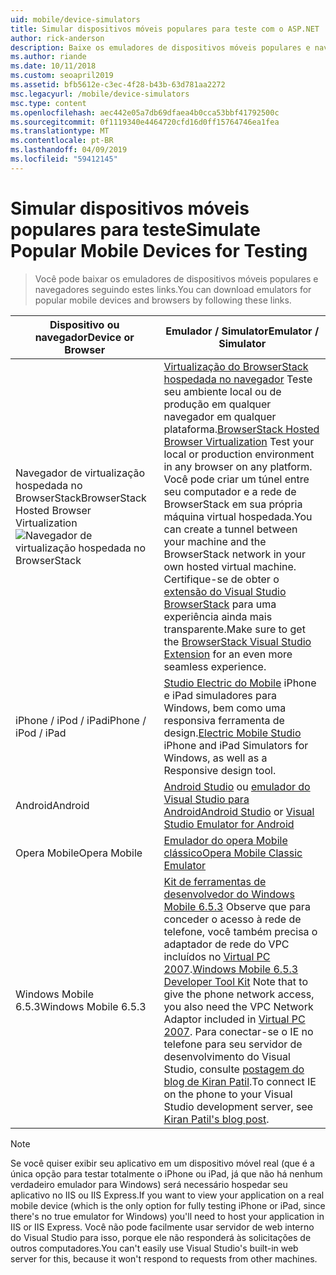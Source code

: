 ```yaml
---
uid: mobile/device-simulators
title: Simular dispositivos móveis populares para teste com o ASP.NET | Microsoft Docs
author: rick-anderson
description: Baixe os emuladores de dispositivos móveis populares e navegadores para testar com o aplicativo ASP.NET. Inclui o iPhone, Android, BrowserStack e muito mais.
ms.author: riande
ms.date: 10/11/2018
ms.custom: seoapril2019
ms.assetid: bfb5612e-c3ec-4f28-b43b-63d781aa2272
msc.legacyurl: /mobile/device-simulators
msc.type: content
ms.openlocfilehash: aec442e05a7db69dfaea4b0cca53bbf41792500c
ms.sourcegitcommit: 0f1119340e4464720cfd16d0ff15764746ea1fea
ms.translationtype: MT
ms.contentlocale: pt-BR
ms.lasthandoff: 04/09/2019
ms.locfileid: "59412145"
---
```

# <a name="simulate-popular-mobile-devices-for-testing"></a><span data-ttu-id="2fc52-104">Simular dispositivos móveis populares para teste</span><span class="sxs-lookup"><span data-stu-id="2fc52-104">Simulate Popular Mobile Devices for Testing</span></span>

> <span data-ttu-id="2fc52-105">Você pode baixar os emuladores de dispositivos móveis populares e navegadores seguindo estes links.</span><span class="sxs-lookup"><span data-stu-id="2fc52-105">You can download emulators for popular mobile devices and browsers by following these links.</span></span>

| <span data-ttu-id="2fc52-106">Dispositivo ou navegador</span><span class="sxs-lookup"><span data-stu-id="2fc52-106">Device or Browser</span></span> | <span data-ttu-id="2fc52-107">Emulador / Simulator</span><span class="sxs-lookup"><span data-stu-id="2fc52-107">Emulator / Simulator</span></span> |
| --- | --- |
| <span data-ttu-id="2fc52-108">Navegador de virtualização hospedada no BrowserStack</span><span class="sxs-lookup"><span data-stu-id="2fc52-108">BrowserStack Hosted Browser Virtualization</span></span> ![Navegador de virtualização hospedada no BrowserStack](device-simulators/_static/image1.png) | <span data-ttu-id="2fc52-110">[Virtualização do BrowserStack hospedada no navegador](http://browserstack.com) Teste seu ambiente local ou de produção em qualquer navegador em qualquer plataforma.</span><span class="sxs-lookup"><span data-stu-id="2fc52-110">[BrowserStack Hosted Browser Virtualization](http://browserstack.com) Test your local or production environment in any browser on any platform.</span></span> <span data-ttu-id="2fc52-111">Você pode criar um túnel entre seu computador e a rede de BrowserStack em sua própria máquina virtual hospedada.</span><span class="sxs-lookup"><span data-stu-id="2fc52-111">You can create a tunnel between your machine and the BrowserStack network in your own hosted virtual machine.</span></span> <span data-ttu-id="2fc52-112">Certifique-se de obter o [extensão do Visual Studio BrowserStack](https://marketplace.visualstudio.com/items?itemName=browserstackcom.BrowserStack) para uma experiência ainda mais transparente.</span><span class="sxs-lookup"><span data-stu-id="2fc52-112">Make sure to get the [BrowserStack Visual Studio Extension](https://marketplace.visualstudio.com/items?itemName=browserstackcom.BrowserStack) for an even more seamless experience.</span></span> |
| <span data-ttu-id="2fc52-113">iPhone / iPod / iPad</span><span class="sxs-lookup"><span data-stu-id="2fc52-113">iPhone / iPod / iPad</span></span> | <span data-ttu-id="2fc52-114">[Studio Electric do Mobile](http://www.electricplum.com/studio.aspx) iPhone e iPad simuladores para Windows, bem como uma responsiva ferramenta de design.</span><span class="sxs-lookup"><span data-stu-id="2fc52-114">[Electric Mobile Studio](http://www.electricplum.com/studio.aspx) iPhone and iPad Simulators for Windows, as well as a Responsive design tool.</span></span> |
| <span data-ttu-id="2fc52-115">Android</span><span class="sxs-lookup"><span data-stu-id="2fc52-115">Android</span></span> | <span data-ttu-id="2fc52-116">[Android Studio](https://developer.android.com/studio/) ou [emulador do Visual Studio para Android](https://visualstudio.microsoft.com/vs/msft-android-emulator/)</span><span class="sxs-lookup"><span data-stu-id="2fc52-116">[Android Studio](https://developer.android.com/studio/) or [Visual Studio Emulator for Android](https://visualstudio.microsoft.com/vs/msft-android-emulator/)</span></span> |
| <span data-ttu-id="2fc52-117">Opera Mobile</span><span class="sxs-lookup"><span data-stu-id="2fc52-117">Opera Mobile</span></span> | [<span data-ttu-id="2fc52-118">Emulador do opera Mobile clássico</span><span class="sxs-lookup"><span data-stu-id="2fc52-118">Opera Mobile Classic Emulator</span></span>](https://www.opera.com/developer/mobile-emulator) |
| <span data-ttu-id="2fc52-119">Windows Mobile 6.5.3</span><span class="sxs-lookup"><span data-stu-id="2fc52-119">Windows Mobile 6.5.3</span></span> | <span data-ttu-id="2fc52-120">[Kit de ferramentas de desenvolvedor do Windows Mobile 6.5.3](https://www.microsoft.com/downloads/en/details.aspx?FamilyID=c0213f68-2e01-4e5c-a8b2-35e081dcf1ca&amp;displaylang=en) Observe que para conceder o acesso à rede de telefone, você também precisa o adaptador de rede do VPC incluídos no [Virtual PC 2007](https://www.microsoft.com/downloads/en/details.aspx?FamilyID=04d26402-3199-48a3-afa2-2dc0b40a73b6&amp;DisplayLang=en).</span><span class="sxs-lookup"><span data-stu-id="2fc52-120">[Windows Mobile 6.5.3 Developer Tool Kit](https://www.microsoft.com/downloads/en/details.aspx?FamilyID=c0213f68-2e01-4e5c-a8b2-35e081dcf1ca&amp;displaylang=en) Note that to give the phone network access, you also need the VPC Network Adaptor included in [Virtual PC 2007](https://www.microsoft.com/downloads/en/details.aspx?FamilyID=04d26402-3199-48a3-afa2-2dc0b40a73b6&amp;DisplayLang=en).</span></span> <span data-ttu-id="2fc52-121">Para conectar-se o IE no telefone para seu servidor de desenvolvimento do Visual Studio, consulte [postagem do blog de Kiran Patil](http://kiranpatils.wordpress.com/2009/11/19/access-internetlocal-website-from-your-windows-mobile-device-emulators/).</span><span class="sxs-lookup"><span data-stu-id="2fc52-121">To connect IE on the phone to your Visual Studio development server, see [Kiran Patil's blog post](http://kiranpatils.wordpress.com/2009/11/19/access-internetlocal-website-from-your-windows-mobile-device-emulators/).</span></span> |

> [!NOTE]
> <span data-ttu-id="2fc52-122">Se você quiser exibir seu aplicativo em um dispositivo móvel real (que é a única opção para testar totalmente o iPhone ou iPad, já que não há nenhum verdadeiro emulador para Windows) será necessário hospedar seu aplicativo no IIS ou IIS Express.</span><span class="sxs-lookup"><span data-stu-id="2fc52-122">If you want to view your application on a real mobile device (which is the only option for fully testing iPhone or iPad, since there's no true emulator for Windows) you'll need to host your application in IIS or IIS Express.</span></span> <span data-ttu-id="2fc52-123">Você não pode facilmente usar servidor de web interno do Visual Studio para isso, porque ele não responderá às solicitações de outros computadores.</span><span class="sxs-lookup"><span data-stu-id="2fc52-123">You can't easily use Visual Studio's built-in web server for this, because it won't respond to requests from other machines.</span></span>
